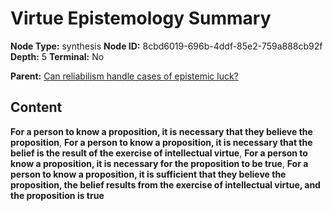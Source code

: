 # Virtue Epistemology Summary

**Node Type:** synthesis
**Node ID:** 8cbd6019-696b-4ddf-85e2-759a888cb92f
**Depth:** 5
**Terminal:** No

**Parent:** [Can reliabilism handle cases of epistemic luck?](can-reliabilism-handle-cases-of-epistemic-luck-antithesis-1a5e0164-14e8-4204-b1b7-ab1a2bf9d331.md)

## Content

**For a person to know a proposition, it is necessary that they believe the proposition**, **For a person to know a proposition, it is necessary that the belief is the result of the exercise of intellectual virtue**, **For a person to know a proposition, it is necessary for the proposition to be true**, **For a person to know a proposition, it is sufficient that they believe the proposition, the belief results from the exercise of intellectual virtue, and the proposition is true**
